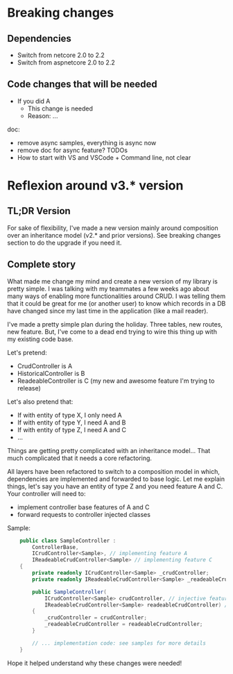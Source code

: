 # Breaking changes
## Dependencies
- Switch from netcore 2.0 to 2.2
- Switch from aspnetcore 2.0 to 2.2
## Code changes that will be needed
- If you did A
    - This change is needed
    - Reason: ...

doc:
- remove async samples, everything is async now
- remove doc for async feature?
TODOs
- How to start with VS and VSCode + Command line, not clear

# Reflexion around v3.* version
## TL;DR Version
For sake of flexibility, I've made a new version mainly around composition over an inheritance model (v2.* and prior versions). See breaking changes section to do the upgrade if you need it.

## Complete story

What made me change my mind and create a new version of my library is pretty simple. I was talking with my teammates a few weeks ago about many ways of enabling more functionalities around CRUD. I was telling them that it could be great for me (or another user) to know which records in a DB have changed since my last time in the application (like a mail reader).

I've made a pretty simple plan during the holiday. Three tables, new routes, new feature. But, I've come to a dead end trying to wire this thing up with my existing code base.

Let's pretend:
- CrudController is A
- HistoricalController is B
- ReadeableController is C (my new and awesome feature I'm trying to release)

Let's also pretend that:
- If with entity of type X, I only need A
- If with entity of type Y, I need A and B
- If with entity of type Z, I need A and C
- ...

Things are getting pretty complicated with an inheritance model... That much complicated that it needs a core refactoring.

All layers have been refactored to switch to a composition model in which, dependencies are implemented and forwarded to base logic. Let me explain things, let's say you have an entity of type Z and you need feature A and C. Your controller will need to:
- implement controller base features of A and C
- forward requests to controller injected classes

Sample:
```csharp
    public class SampleController :
        ControllerBase,
        ICrudController<Sample>, // implementing feature A
        IReadeableCrudController<Sample> // implementing feature C
    {
        private readonly ICrudController<Sample> _crudController;
        private readonly IReadeableCrudController<Sample> _readeableCrudController;

        public SampleController(
            ICrudController<Sample> crudController, // injective feature A
            IReadeableCrudController<Sample> readeableCrudController) // injecting feature C
        {
            _crudController = crudController;
            _readeableCrudController = readeableCrudController;
        }

        // ... implementation code: see samples for more details
    }
```
Hope it helped understand why these changes were needed!
